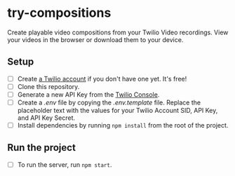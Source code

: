 # try-compositions

Create playable video compositions from your Twilio Video recordings.
View your videos in the browser or download them to your device.

## Setup

- [ ] Create [a Twilio account](https://www.twilio.com/referral/D4tqHM) if you don't have one yet. It's free!
- [ ] Clone this repository.
- [ ] Generate a new API Key from the [Twilio Console](https://www.twilio.com/console/project/api-keys).
- [ ] Create a _.env_ file by copying the _.env.template_ file. Replace the placeholder text with the values for your Twilio Account SID, API Key, and API Key Secret.
- [ ] Install dependencies by running `npm install` from the root of the project.

## Run the project
- [ ] To run the server, run `npm start`.
